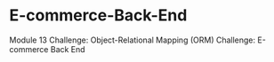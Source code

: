 # E-commerce-Back-End
Module 13 Challenge: Object-Relational Mapping (ORM) Challenge: E-commerce Back End
